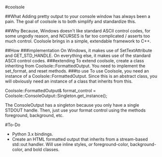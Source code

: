 #coolsole

##What
Adding pretty output to your console window has always been a pain.
The goal of coolsole is to both simplify and standardize this.

##Why
Because, Windows doesn't like standard ASCII control codes,
for some ungodly reason, and NCURSES is far too complicated
/ asserts too much control. Coolsole brings in a simple,
extendable framework to C++.

##How
###implementation
On Windows, it makes use of SetTextAttribute and GET_STD_HANDLE.
On everything else, it makes use of the standard ASCII control
codes.
###extending
To extend coolsole, create a class inheriting from
Coolsole::FormattedOutput. You need to implement the
set_format, and reset methods.
###to use
To use Coolsole, you need an instance of a Coolsole::FormattedOutput.
Since this is an abstract class, you will obviously need an instance
of a class that inherits from this.

  Coolsole::FormattedOutput& format_control = Coolsole::ConsoleOutput::Singleton.get_instance();

The ConsoleOutput has a singleton because you only have a single STDOUT handle.
Then, just use your format control using the methods foreground, background, etc.

#To-Do
* Python 3.x bindings.
* Create an HTML formatted output that inherits from a
  stream-based std::out handler. Will use inline styles,
  *or* foreground-color, background-color, and bold classes.
